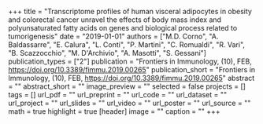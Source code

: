 +++
title = "Transcriptome profiles of human visceral adipocytes in obesity and colorectal cancer unravel the effects of body mass index and polyunsaturated fatty acids on genes and biological process related to tumorigenesis"
date = "2019-01-01"
authors = ["M.D. Corno", "A. Baldassarre", "E. Calura", "L. Conti", "P. Martini", "C. Romualdi", "R. Vari", "B. Scazzocchio", "M. D'Archivio", "A. Masotti", "S. Gessani"]
publication_types = ["2"]
publication = "Frontiers in Immunology, (10), FEB, https://doi.org/10.3389/fimmu.2019.00265"
publication_short = "Frontiers in Immunology, (10), FEB, https://doi.org/10.3389/fimmu.2019.00265"
abstract = ""
abstract_short = ""
image_preview = ""
selected = false
projects = []
tags = []
url_pdf = ""
url_preprint = ""
url_code = ""
url_dataset = ""
url_project = ""
url_slides = ""
url_video = ""
url_poster = ""
url_source = ""
math = true
highlight = true
[header]
image = ""
caption = ""
+++
